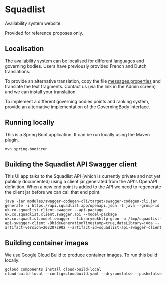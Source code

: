 # Squadlist

Availability system website.

Provided for reference proposes only.


## Localisation

The availability system can be localised for different languages and governing bodies.
Users have previously provided French and Dutch translations.

To provide an alternative translation, copy the file [messages.properties](src/main/resources/messages.properties) and translate the text fragments.
Contact us (via the link in the Admin screen) and we can install your translation.

To implement a different governing bodies points and ranking system, provide an alternative implementation of the GoverningBody interface.


## Running locally

This is a Spring Boot application. It can be run locally using the Maven plugin.

```
mvn spring-boot:run
```

## Building the Squadlist API Swagger client

This UI app talks to the Squadlist API (which is currently private and not yet publicly documented) using a client jar generated from the API's OpenAPI definition.
When a new end point is added to the API we need to regenerate the client jar before we can call that end point.

```
java -jar modules/swagger-codegen-cli/target/swagger-codegen-cli.jar generate -i https://api.squadlist.app/openapi.json -l java --group-id uk.co.squadlist.client.swagger --api-package uk.co.squadlist.client.swagger.api --model-package uk.co.squadlist.model.swagger --library=okhttp-gson -o /tmp/squadlist-api-swagger-client -DhideGenerationTimestamp=true,dateLibrary=joda --artifact-version=2022072902 --artifact-id=squadlist-api-swagger-client
```

## Building container images

We use Google Cloud Build to produce container images.
To run this build locally:

```
gcloud components install cloud-build-local
cloud-build-local --config=cloudbuild.yaml --dryrun=false --push=false .
```

